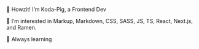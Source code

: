 🐷 Howzit! I’m Koda-Pig, a Frontend Dev

👀 I’m interested in Markup, Markdown, CSS, SASS, JS, TS, React, Next.js, and Ramen.

🌱 Always learning 
